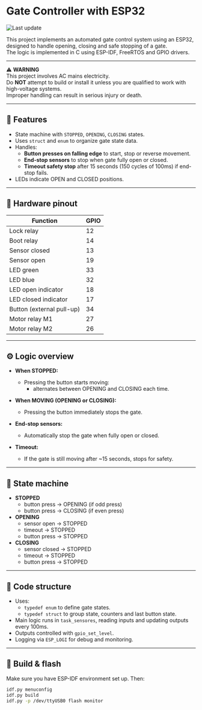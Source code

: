 # Gate Controller with ESP32

![Last update](https://img.shields.io/badge/last%20update-2025--07--07-brightgreen)

This project implements an automated gate control system using an ESP32, designed to handle opening, closing and safe stopping of a gate.  
The logic is implemented in C using ESP-IDF, FreeRTOS and GPIO drivers.

---

⚠️ **WARNING**  
This project involves AC mains electricity.  
Do **NOT** attempt to build or install it unless you are qualified to work with high-voltage systems.  
Improper handling can result in serious injury or death.

---

## 🚀 Features

- State machine with `STOPPED`, `OPENING`, `CLOSING` states.
- Uses `struct` and `enum` to organize gate state data.
- Handles:
  - **Button presses on falling edge** to start, stop or reverse movement.
  - **End-stop sensors** to stop when gate fully open or closed.
  - **Timeout safety stop** after 15 seconds (150 cycles of 100ms) if end-stop fails.
- LEDs indicate OPEN and CLOSED positions.

---

## 🔌 Hardware pinout

| Function                | GPIO |
|--------------------------|------|
| Lock relay               | 12   |
| Boot relay               | 14   |
| Sensor closed            | 13   |
| Sensor open              | 19   |
| LED green                | 33   |
| LED blue                 | 32   |
| LED open indicator       | 18   |
| LED closed indicator     | 17   |
| Button (external pull-up)| 34   |
| Motor relay M1           | 27   |
| Motor relay M2           | 26   |

---

## ⚙️ Logic overview

- **When STOPPED:**  
  - Pressing the button starts moving:
    - alternates between OPENING and CLOSING each time.

- **When MOVING (OPENING or CLOSING):**  
  - Pressing the button immediately stops the gate.

- **End-stop sensors:**  
  - Automatically stop the gate when fully open or closed.

- **Timeout:**  
  - If the gate is still moving after ~15 seconds, stops for safety.

---

## 🔄 State machine

- **STOPPED**
  - button press → OPENING (if odd press)
  - button press → CLOSING (if even press)
- **OPENING**
  - sensor open → STOPPED
  - timeout → STOPPED
  - button press → STOPPED
- **CLOSING**
  - sensor closed → STOPPED
  - timeout → STOPPED
  - button press → STOPPED

---

## 🧭 Code structure

- Uses:
  - `typedef enum` to define gate states.
  - `typedef struct` to group state, counters and last button state.
- Main logic runs in `task_sensores`, reading inputs and updating outputs every 100ms.
- Outputs controlled with `gpio_set_level`.
- Logging via `ESP_LOGI` for debug and monitoring.

---

## 🚀 Build & flash

Make sure you have ESP-IDF environment set up. Then:

```bash
idf.py menuconfig
idf.py build
idf.py -p /dev/ttyUSB0 flash monitor
